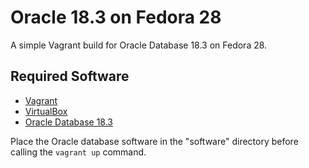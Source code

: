 # Oracle 18.3 on Fedora 28

A simple Vagrant build for Oracle Database 18.3 on Fedora 28.

## Required Software

* [Vagrant](https://www.vagrantup.com/downloads.html)
* [VirtualBox](https://www.virtualbox.org/wiki/Downloads)
* [Oracle Database 18.3](http://www.oracle.com/technetwork/database/enterprise-edition/downloads/index.html)

Place the Oracle database software in the "software" directory before calling the `vagrant up` command.
